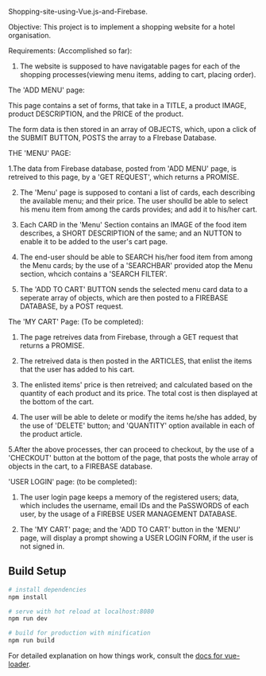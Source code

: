Shopping-site-using-Vue.js-and-Firebase.


Objective: 
          This project is to implement a shopping website for a hotel organisation.
          

Requirements: (Accomplished so far):
1. The website is supposed to have navigatable pages for each of the shopping processes(viewing menu items, adding to cart, placing order).



The 'ADD MENU' page:

   This page contains a set of forms, that take in a TITLE, a product IMAGE, product DESCRIPTION, and the PRICE of the product.
 
 The form data is then stored in an array of OBJECTS, which, upon a click of the SUBMIT BUTTON, POSTS the array to a FIrebase Database.




THE 'MENU' PAGE:

1.The data from Firebase database, posted from 'ADD MENU' page, is retreived to this page, by a 'GET REQUEST', which returns a PROMISE.

2. The 'Menu' page is supposed to contani a list of cards, each describing  the available menu; and their price. The user shoulld be able to select his menu item from among the cards provides; and add it to his/her cart.

3. Each CARD in the 'Menu' Section contains an IMAGE of the food item describes, a SHORT DESCRIPTION of the same; and an NUTTON to enable it to be added to the user's cart page.

4. The end-user should be able to SEARCH his/her food item from among the Menu cards; by the use of a 'SEARCHBAR' provided atop the Menu section, whcich contains a 'SEARCH FILTER'.


5. The 'ADD TO CART' BUTTON sends the selected menu card data to a seperate array of objects, which are then posted to a FIREBASE       DATABASE, by a POST request.





The 'MY CART' Page: (To be completed):

1. The page retreives data from Firebase, through a GET request that returns a PROMISE.

2. The retreived data is then posted in the ARTICLES, that enlist the items that the user has added to his cart.

3. The enlisted items' price is then retreived; and calculated based on the quantity of each product and its price. The total cost is then displayed at the bottom of the cart.

4. The user will be able to delete or modify the items he/she has added, by the use of 'DELETE' button; and 'QUANTITY' option available in each of the product article.

5.After the above processes, ther can proceed to checkout, by the use of a 'CHECKOUT' button at the bottom of the page, that posts the whole array of objects in the cart, to a FIREBASE database.




'USER LOGIN' page: (to be completed):

1. The user login page keeps a memory of the registered users; data, which includes the username, email IDs and the PaSSWORDS of each user, by the usage of a FIREBSE USER MANAGEMENT DATABASE.

2. The 'MY CART' page; and the 'ADD TO CART' button in the 'MENU' page, will display a prompt showing a USER LOGIN FORM, if the user is not signed in.



















## Build Setup

``` bash
# install dependencies
npm install

# serve with hot reload at localhost:8080
npm run dev

# build for production with minification
npm run build
```

For detailed explanation on how things work, consult the [docs for vue-loader](http://vuejs.github.io/vue-loader).
